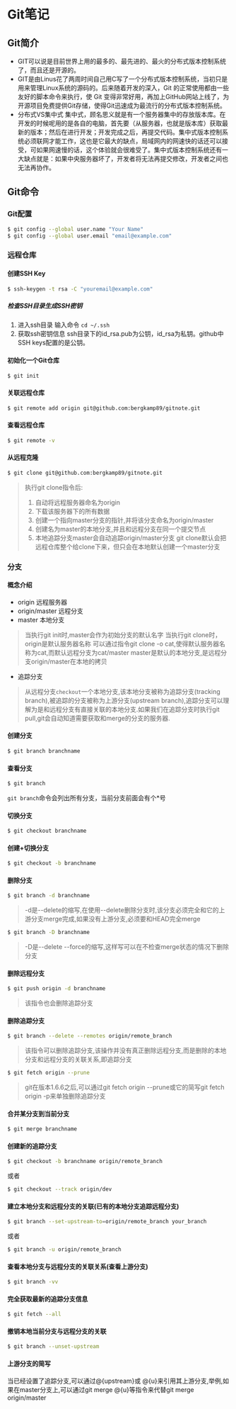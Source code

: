 # Git笔记
## Git简介
+ GIT可以说是目前世界上用的最多的、最先进的、最火的分布式版本控制系统了，而且还是开源的。
+ GIT是由Linus花了两周时间自己用C写了一个分布式版本控制系统，当初只是用来管理Linux系统的源码的。后来随着开发的深入，Git 的正常使用都由一些友好的脚本命令来执行，使 Git 变得非常好用，再加上GitHub网站上线了，为开源项目免费提供Git存储，使得Git迅速成为最流行的分布式版本控制系统。
+ 分布式VS集中式
集中式，顾名思义就是有一个服务器集中的存放版本库。在开发的时候呢用的是各自的电脑，首先要（从服务器，也就是版本库）获取最新的版本；然后在进行开发；开发完成之后，再提交代码。集中式版本控制系统必须联网才能工作，这也是它最大的缺点，局域网内的网速快的话还可以接受，可如果网速慢的话，这个体验就会很难受了。集中式版本控制系统还有一大缺点就是：如果中央服务器坏了，开发者将无法再提交修改，开发者之间也无法再协作。
## Git命令
### Git配置
```bash
$ git config --global user.name "Your Name"
$ git config --global user.email "email@example.com"
```
### 远程仓库
#### 创建SSH Key
```bash
$ ssh-keygen -t rsa -C "youremail@example.com"
```
##### 检查SSH目录生成SSH密钥
1. 进入ssh目录
输入命令 `cd ~/.ssh`
2. 获取ssh密钥信息
ssh目录下的id_rsa.pub为公钥，id_rsa为私钥。github中SSH keys配置的是公钥。
#### 初始化一个Git仓库
```bash
$ git init
```
#### 关联远程仓库
```bash
$ git remote add origin git@github.com:bergkamp89/gitnote.git
```
#### 查看远程仓库
```bash
$ git remote -v
```
#### 从远程克隆
```bash
$ git clone git@github.com:bergkamp89/gitnote.git
```
>执行git clone指令后:
>1. 自动将远程服务器命名为origin
>2. 下载该服务器下的所有数据
>3. 创建一个指向master分支的指针,并将该分支命名为origin/master
>4. 创建名为master的本地分支,并且和远程分支在同一个提交节点
>5. 本地追踪分支master会自动追踪origin/master分支
>git clone默认会把远程仓库整个给clone下来，但只会在本地默认创建一个master分支

### 分支
#### 概念介绍
+ origin 远程服务器
+ origin/master 远程分支
+ master 本地分支
>当执行git init时,master会作为初始分支的默认名字
>当执行git clone时，origin是默认服务器名称
>可以通过指令git clone -o cat,使得默认服务器名称为cat,而默认远程分支为cat/master
>master是默认的本地分支,是远程分支origin/master在本地的拷贝

+ 追踪分支
>从远程分支`checkout`一个本地分支,该本地分支被称为追踪分支(tracking branch),被追踪的分支被称为上游分支(upstream branch),追踪分支可以理解为是和远程分支有直接关联的本地分支.如果我们在追踪分支时执行git pull,git会自动知道需要获取和merge的分支的服务器.

#### 创建分支
```bash
$ git branch branchname
```
#### 查看分支
```bash
$ git branch
```
`git branch`命令会列出所有分支，当前分支前面会有个*号
#### 切换分支
```bash
$ git checkout branchname
```
#### 创建+切换分支
```bash
$ git checkout -b branchname
```
#### 删除分支
```bash
$ git branch -d branchname
```
>-d是--delete的缩写,在使用--delete删除分支时,该分支必须完全和它的上游分支merge完成,如果没有上游分支,必须要和HEAD完全merge

```bash
$ git branch -D branchname
```
>-D是--delete --force的缩写,这样写可以在不检查merge状态的情况下删除分支

#### 删除远程分支
```bash
$ git push origin -d branchname
```
>该指令也会删除追踪分支

#### 删除追踪分支
```bash
$ git branch --delete --remotes origin/remote_branch
```
>该指令可以删除追踪分支,该操作并没有真正删除远程分支,而是删除的本地分支和远程分支的关联关系,即追踪分支

```bash
$ git fetch origin --prune
```
>git在版本1.6.6之后,可以通过git fetch origin --prune或它的简写git fetch origin -p来单独删除追踪分支

#### 合并某分支到当前分支
```bash
$ git merge branchname
```
#### 创建新的追踪分支
```bash
$ git checkout -b branchname origin/remote_branch
```
或者
```bash
$ git checkout --track origin/dev
```
#### 建立本地分支和远程分支的关联(已有的本地分支追踪远程分支)
```bash
$ git branch --set-upstream-to=origin/remote_branch your_branch
```
或者
```bash
$ git branch -u origin/remote_branch
```
#### 查看本地分支与远程分支的关联关系(查看上游分支)
```bash
$ git branch -vv
```
#### 完全获取最新的追踪分支信息
```bash
$ git fetch --all
```
#### 撤销本地当前分支与远程分支的关联
```bash
$ git branch --unset-upstream
```
#### 上游分支的简写
当已经设置了追踪分支,可以通过@{upstream}或 @{u}来引用其上游分支,举例,如果在master分支上,可以通过git merge @{u}等指令来代替git merge origin/master

